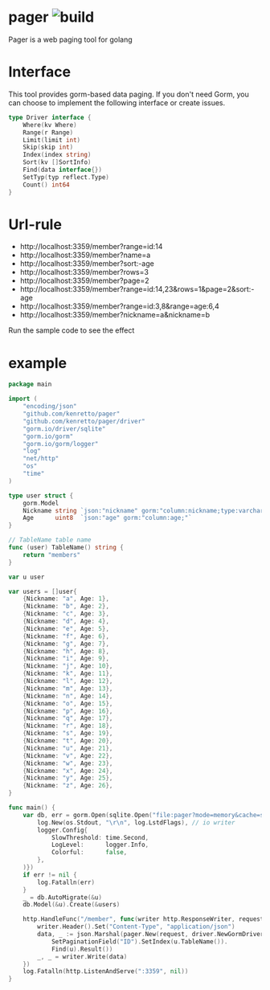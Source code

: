 # pager ![build](https://api.travis-ci.org/kenretto/pager.svg?branch=master&status=passed)
Pager is a web paging tool for golang

# Interface 
This tool provides gorm-based data paging. If you don't need Gorm, you can choose to implement the following interface or create issues.

```go
type Driver interface {
	Where(kv Where)
	Range(r Range)
	Limit(limit int)
	Skip(skip int)
	Index(index string)
	Sort(kv []SortInfo)
	Find(data interface{})
	SetTyp(typ reflect.Type)
	Count() int64
}
```

# Url-rule
- http://localhost:3359/member?range=id:14 
- http://localhost:3359/member?name=a
- http://localhost:3359/member?sort:-age
- http://localhost:3359/member?rows=3
- http://localhost:3359/member?page=2
- http://localhost:3359/member?range=id:14,23&rows=1&page=2&sort:-age
- http://localhost:3359/member?range=id:3,8&range=age:6,4
- http://localhost:3359/member?nickname=a&nickname=b

Run the sample code to see the effect 

# example
```go
package main

import (
	"encoding/json"
	"github.com/kenretto/pager"
	"github.com/kenretto/pager/driver"
	"gorm.io/driver/sqlite"
	"gorm.io/gorm"
	"gorm.io/gorm/logger"
	"log"
	"net/http"
	"os"
	"time"
)

type user struct {
	gorm.Model
	Nickname string `json:"nickname" gorm:"column:nickname;type:varchar(16)"`
	Age      uint8  `json:"age" gorm:"column:age;"`
}

// TableName table name
func (user) TableName() string {
	return "members"
}

var u user

var users = []user{
	{Nickname: "a", Age: 1},
	{Nickname: "b", Age: 2},
	{Nickname: "c", Age: 3},
	{Nickname: "d", Age: 4},
	{Nickname: "e", Age: 5},
	{Nickname: "f", Age: 6},
	{Nickname: "g", Age: 7},
	{Nickname: "h", Age: 8},
	{Nickname: "i", Age: 9},
	{Nickname: "j", Age: 10},
	{Nickname: "k", Age: 11},
	{Nickname: "l", Age: 12},
	{Nickname: "m", Age: 13},
	{Nickname: "n", Age: 14},
	{Nickname: "o", Age: 15},
	{Nickname: "p", Age: 16},
	{Nickname: "q", Age: 17},
	{Nickname: "r", Age: 18},
	{Nickname: "s", Age: 19},
	{Nickname: "t", Age: 20},
	{Nickname: "u", Age: 21},
	{Nickname: "v", Age: 22},
	{Nickname: "w", Age: 23},
	{Nickname: "x", Age: 24},
	{Nickname: "y", Age: 25},
	{Nickname: "z", Age: 26},
}

func main() {
	var db, err = gorm.Open(sqlite.Open("file:pager?mode=memory&cache=shared&_fk=1"), &gorm.Config{PrepareStmt: true, Logger: logger.New(
		log.New(os.Stdout, "\r\n", log.LstdFlags), // io writer
		logger.Config{
			SlowThreshold: time.Second,
			LogLevel:      logger.Info,
			Colorful:      false,
		},
	)})
	if err != nil {
		log.Fatalln(err)
	}
	_ = db.AutoMigrate(&u)
	db.Model(&u).Create(&users)

	http.HandleFunc("/member", func(writer http.ResponseWriter, request *http.Request) {
		writer.Header().Set("Content-Type", "application/json")
		data, _ := json.Marshal(pager.New(request, driver.NewGormDriver(db)).
			SetPaginationField("ID").SetIndex(u.TableName()).
			Find(u).Result())
		_, _ = writer.Write(data)
	})
	log.Fatalln(http.ListenAndServe(":3359", nil))
}

```